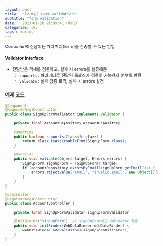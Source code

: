 ```yaml
---
layout: post
title:  "[스프링] Form validation"
subtitle: "form validation"
date:   2021-01-28 21:09:41 +0900
categories: dev
tags : Spring
---
```



Controller에 전달되는 파라미터(form)를 검증할 수 있는 방법



#### Validator interface
- 전달받은 객체를 검증하고, 실패 시 errors를 설정해줌
  - `supports` : 파라미터로 전달된 클래스가 검증이 가능한지 여부를 반환
  - `validate` : 실제 검증 로직, 실패 시 errors 설정

### [예제 코드]({{"https://github.com/blupine/studyolleh/commit/be70a9ce1df259a1358c2d2e3162e852f0aa3dfb"}})


```java
@Component
@RequiredArgsConstructor
public class SignUpFormValidator implements Validator {

    private final AccountRepository accountRepository;
    
    @Override
    public boolean supports(Class<?> clazz) {
        return clazz.isAssignableFrom(SignUpForm.class);
    }

    @Override
    public void validate(Object target, Errors errors) {
        SignUpForm signUpForm = (SignUpForm) target;
        if (accountRepository.existsByEmail(signUpForm.getEmail())) {
            errors.rejectValue("email", "invalid.email", new Object[]{signUpForm.getEmail()}, "이미 사용중인 이메일입니다.");
        }
    }
}
```  

```java
@Controller
@RequiredArgsConstructor
public class AccountController {

    private final SignUpFormValidator signUpFormValidator;

    @InitBinder("signUpForm")  // signUpForm에만 Validator 적용
    public void initBinder(WebDataBinder webDataBinder) {
        webDataBinder.addValidators(signUpFormValidator);   
    }
}

```